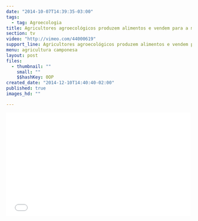```yaml
---
date: "2014-10-07T14:39:35-03:00"
tags:
  - tag: Agroecologia
title: Agricultores agroecológicos produzem alimentos e vendem para a merenda
section: tv
video: "http://vimeo.com/44000619"
support_line: Agricultores agroecológicos produzem alimentos e vendem para a merenda
menu: agricultura camponesa
layout: post
files:
  - thumbnail: ""
    small: ""
    $$hashKey: 0OP
created_date: "2014-12-10T14:40:40-02:00"
published: true
images_hd: ""

---
```

<p><iframe allowfullscreen="" frameborder="0" height="281" mozallowfullscreen="" src="//player.vimeo.com/video/44000619" webkitallowfullscreen="" width="500"></iframe></p>

